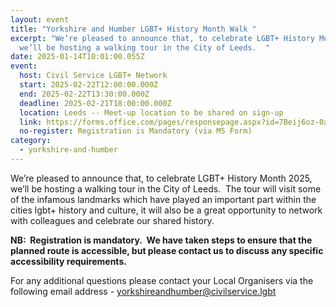 ```yaml
---
layout: event
title: "Yorkshire and Humber LGBT+ History Month Walk "
excerpt: "We’re pleased to announce that, to celebrate LGBT+ History Month 2025,
  we’ll be hosting a walking tour in the City of Leeds.  "
date: 2025-01-14T10:01:00.055Z
event:
  host: Civil Service LGBT+ Network
  start: 2025-02-22T12:00:00.000Z
  end: 2025-02-22T13:30:00.000Z
  deadline: 2025-02-21T18:00:00.000Z
  location: Leeds -- Meet-up location to be shared on sign-up
  link: https://forms.office.com/pages/responsepage.aspx?id=7Beij6oz-0atlt_mgAa7hnDdKm9LKcZAoDpBrpWjtg9UQUYxTFQySjQ2N0VJNFhSQVI2Nk1YUUJJOS4u&route=shorturl
  no-register: Registration is Mandatory (via MS Form)
category:
  - yorkshire-and-humber
---
```

We’re pleased to announce that, to celebrate LGBT+ History Month 2025, we’ll be hosting a walking tour in the City of Leeds.  The tour will visit some of the infamous landmarks which have played an important part within the cities lgbt+ history and culture, it will also be a great opportunity to network with colleagues and celebrate our shared history. 

**NB:  Registration is mandatory.  We have taken steps to ensure that the planned route is accessible, but please contact us to discuss any specific accessibility requirements.**

For any additional questions please contact your Local Organisers via the following email address - [y﻿orkshireandhumber@civilservice.lgbt](<mailto:y﻿orkshireandhumber@civilservice.lgbt>)